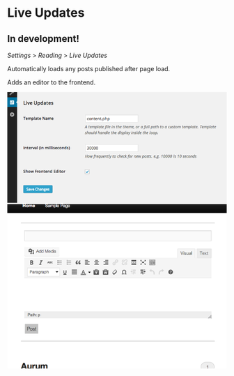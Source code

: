 Live Updates
============

In development!
---------------

*Settings* > *Reading* > *Live Updates*

Automatically loads any posts published after page load.

Adds an editor to the frontend.


![options](screenshot-1.png)
![editor](screenshot-2.png)